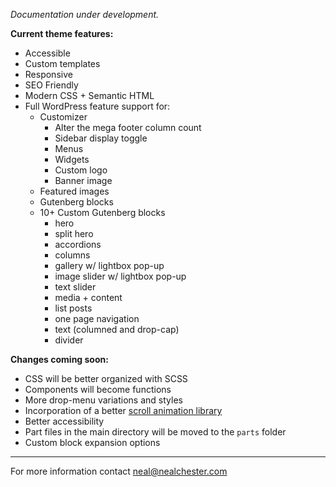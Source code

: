 *Documentation under development.*

**Current theme features:**

* Accessible
* Custom templates
* Responsive
* SEO Friendly
* Modern CSS + Semantic HTML
* Full WordPress feature support for:
  * Customizer
    * Alter the mega footer column count
    * Sidebar display toggle
    * Menus
    * Widgets
    * Custom logo
    * Banner image
  * Featured images
  * Gutenberg blocks
  * 10+ Custom Gutenberg blocks
    * hero
    * split hero
    * accordions
    * columns
    * gallery w/ lightbox pop-up
    * image slider w/ lightbox pop-up
    * text slider
    * media + content
    * list posts
    * one page navigation
    * text (columned and drop-cap)
    * divider


**Changes coming soon:**

* CSS will be better organized with SCSS
* Components will become functions
* More drop-menu variations and styles
* Incorporation of a better [scroll animation library](https://greensock.com/)
* Better accessibility
* Part files in the main directory will be moved to the `parts` folder
* Custom block expansion options

***

For more information contact neal@nealchester.com
